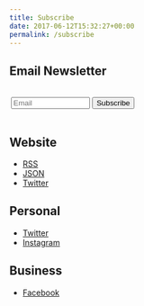 ```yaml
---
title: Subscribe
date: 2017-06-12T15:32:27+00:00
permalink: /subscribe
---
```

## Email Newsletter

<html><form class="pure-form"style="border:0px solid #ccc;padding:3px;text-align:left;" action="https://tinyletter.com/claycarson" method="post" target="popupwindow" onsubmit="window.open('https://tinyletter.com/claycarson', 'popupwindow', 'scrollbars=yes,width=800,height=600');return true">
		<!-- <h4>
			<label for="tlemail">Subscribe</label>
		</h4> -->
		<p>
	        <input type="email" style="width:140px" id="tlemail" placeholder="Email">
			<input type="hidden" value="1" name="embed"/>
	        <button type="submit" class="pure-button pure-button-primary" value="Subscribe">Subscribe
			</button>
		</p>
</form>
</html>


## Website

  * [RSS](http://claycarson.net/feed/)
  * [JSON](http://claycarson.net/feed/json/)
  * [Twitter](http://twitter.com/claycarsonnet)

## Personal

  * [Twitter](http://twitter.com/claycarson)
  * [Instagram](http://instagram.com/claycarson)

## Business

  * [Facebook](https://www.facebook.com/claycarsonrealestate/)
